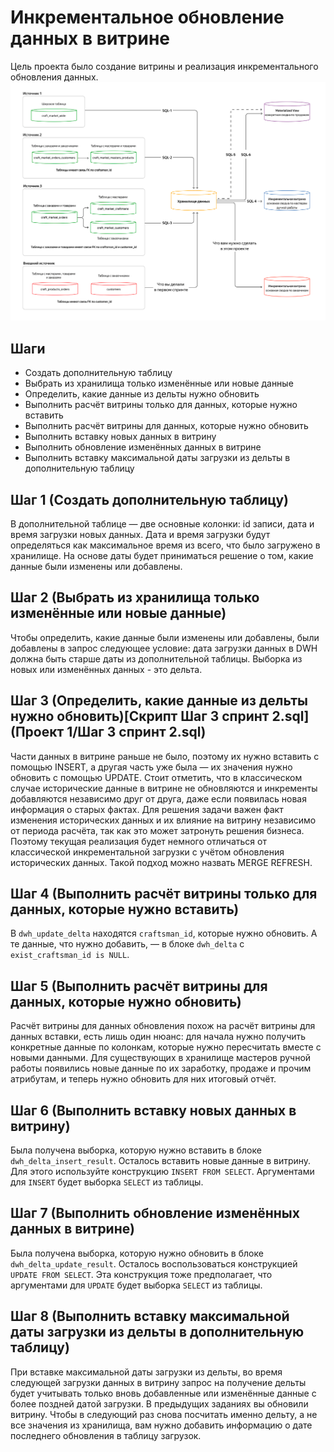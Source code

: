 # Инкрементальное обновление данных в витрине
Цель проекта было создание витрины и реализация инкрементального обновления данных.
![Image alt](https://github.com/George70164/Yandex_Practicum_DE/blob/main/%D0%9F%D1%80%D0%BE%D0%B5%D0%BA%D1%82%201/png/%D1%81%D1%85%D0%B5%D0%BC%D0%B0.png)
## Шаги

- Создать дополнительную таблицу
- Выбрать из хранилища только изменённые или новые данные
- Определить, какие данные из дельты нужно обновить
- Выполнить расчёт витрины только для данных, которые нужно вставить
- Выполнить расчёт витрины для данных, которые нужно обновить
- Выполнить вставку новых данных в витрину
- Выполнить обновление изменённых данных в витрине
- Выполнить вставку максимальной даты загрузки из дельты в дополнительную таблицу

## Шаг 1 (Создать дополнительную таблицу)
В дополнительной таблице — две основные колонки: id записи, дата и время загрузки новых данных. Дата и время загрузки будут определяться как максимальное время из всего, что было загружено в хранилище. На основе даты будет приниматься решение о том, какие данные были изменены или добавлены.

## Шаг 2 (Выбрать из хранилища только изменённые или новые данные)
Чтобы определить, какие данные были изменены или добавлены, были добавлены в запрос следующее условие: дата загрузки данных в DWH должна быть старше даты из дополнительной таблицы. Выборка из новых или изменённых данных - это дельта.

## Шаг 3 (Определить, какие данные из дельты нужно обновить)[Скрипт Шаг 3 спринт 2.sql](Проект 1/Шаг 3 спринт 2.sql)
Части данных в витрине раньше не было, поэтому их нужно вставить с помощью INSERT, а другая часть уже была — их значения нужно обновить с помощью UPDATE. Стоит отметить, что в классическом случае исторические данные в витрине не обновляются и инкременты добавляются независимо друг от друга, даже если появилась новая информация о старых фактах. Для решения задачи важен факт изменения исторических данных и их влияние на витрину независимо от периода расчёта, так как это может затронуть решения бизнеса. Поэтому текущая реализация будет немного отличаться от классической инкрементальной загрузки с учётом обновления исторических данных. Такой подход можно назвать MERGE REFRESH.

## Шаг 4 (Выполнить расчёт витрины только для данных, которые нужно вставить)
В ```dwh_update_delta``` находятся ```craftsman_id```, которые нужно обновить. А те данные, что нужно добавить, — в блоке ```dwh_delta``` с ```exist_craftsman_id is NULL```.

## Шаг 5 (Выполнить расчёт витрины для данных, которые нужно обновить)
Расчёт витрины для данных обновления похож на расчёт витрины для данных вставки, есть лишь один нюанс: для начала нужно получить конкретные данные по колонкам, которые нужно пересчитать вместе с новыми данными. Для существующих в хранилище мастеров ручной работы появились новые данные по их заработку, продаже и прочим атрибутам, и теперь нужно обновить для них итоговый отчёт.

## Шаг 6 (Выполнить вставку новых данных в витрину)
Была получена выборка, которую нужно вставить в блоке ```dwh_delta_insert_result```. Осталось вставить новые данные в витрину. Для этого используйте конструкцию ```INSERT FROM SELECT```. Аргументами для ```INSERT``` будет выборка ```SELECT``` из таблицы.

## Шаг 7 (Выполнить обновление изменённых данных в витрине)
Была получена выборка, которую нужно обновить в блоке ```dwh_delta_update_result```. Осталось воспользоваться конструкцией ```UPDATE FROM SELECT```. Эта конструкция тоже предполагает, что аргументами для ```UPDATE``` будет выборка ```SELECT``` из таблицы.

## Шаг 8 (Выполнить вставку максимальной даты загрузки из дельты в дополнительную таблицу)
При вставке максимальной даты загрузки из дельты, во время следующей загрузки данных в витрину запрос на получение дельты будет учитывать только вновь добавленные или изменённые данные с более поздней датой загрузки.
В предыдущих заданиях вы обновили витрину. Чтобы в следующий раз снова посчитать именно дельту, а не все значения из хранилища, вам нужно добавить информацию о дате последнего обновления в таблицу загрузок.
